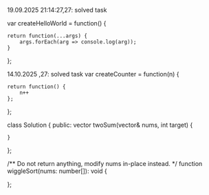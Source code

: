 19.09.2025 21:14:27,27: solved task 

var createHelloWorld = function() {
    
    return function(...args) {
        args.forEach(arg => console.log(arg));
    }
};


14.10.2025 ,27: solved task 
var createCounter = function(n) {
    
    return function() {
        n++
    };
};



class Solution {
public:
    vector<int> twoSum(vector<int>& nums, int target) {
        
    }
};




/**
 Do not return anything, modify nums in-place instead.
 */
function wiggleSort(nums: number[]): void {
    
};